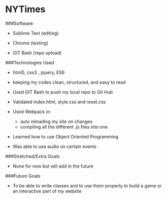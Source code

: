 # NYTimes

###Software:
	

- Sublime Text (editing)
	

- Chrome (testing)
	

- GIT Bash (repo upload)





###Technologies Used
	

- html5, css3
, jquery, ES6
- keeping my codes clean, structured, and easy to read
	

- Used GIT Bash to push my local repo to Git Hub
	

- Validated index.html, style.css and reset.css

- Used Webpack in:
	- auto reloading my site on changes
	- compiling all the different .js files into one

- Learned how to use Object Oriented Programming

- Was able to use audio on certain events



###Stretched/Extra Goals
	

- None for now but will add in the future



###Future Goals
	

- To be able to write classes and to use them properly to build a game or an interactive part of my website